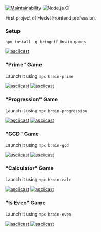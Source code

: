 [![Maintainability](https://api.codeclimate.com/v1/badges/76db769e0263ecbaa07e/maintainability)](https://codeclimate.com/github/Bringoff/frontend-project-lvl1/maintainability) ![Node.js CI](https://github.com/Bringoff/frontend-project-lvl1/workflows/Node.js%20CI/badge.svg)

First project of Hexlet Frontend profession.

### Setup
`npm install -g bringoff-brain-games`

[![asciicast](https://asciinema.org/a/8jnq0BRCGDY6hFBiySmUd7pF0.svg)](https://asciinema.org/a/8jnq0BRCGDY6hFBiySmUd7pF0)

### "Prime" Game

Launch it using `npx brain-prime`

[![asciicast](https://asciinema.org/a/BDQE4KAFuY68q7zkab5q4xEMU.svg)](https://asciinema.org/a/BDQE4KAFuY68q7zkab5q4xEMU)
[![asciicast](https://asciinema.org/a/ujSbdUARS4aNl8OCrGvee6Gsm.svg)](https://asciinema.org/a/ujSbdUARS4aNl8OCrGvee6Gsm)

### "Progression" Game

Launch it using `npx brain-progression`

[![asciicast](https://asciinema.org/a/7NIh6FUv6TqiwPDaAdUTw1b7q.svg)](https://asciinema.org/a/7NIh6FUv6TqiwPDaAdUTw1b7q)
[![asciicast](https://asciinema.org/a/6m8PpbNfIehzMPhcWCqzh7TGw.svg)](https://asciinema.org/a/6m8PpbNfIehzMPhcWCqzh7TGw)

### "GCD" Game

Launch it using `npx brain-gcd`

[![asciicast](https://asciinema.org/a/g2aEgbQ551nFo4zL5H4me920X.svg)](https://asciinema.org/a/g2aEgbQ551nFo4zL5H4me920X)
[![asciicast](https://asciinema.org/a/Bfhu4MPzfXgeiqKhOpDnkox3l.svg)](https://asciinema.org/a/Bfhu4MPzfXgeiqKhOpDnkox3l)

### "Calculator" Game

Launch it using `npx brain-calc`

[![asciicast](https://asciinema.org/a/SrOxaHDToFVAgzKkyKprjcPbq.svg)](https://asciinema.org/a/SrOxaHDToFVAgzKkyKprjcPbq)
[![asciicast](https://asciinema.org/a/xixPbiJoTq6ZB7OMtVWVqhOaT.svg)](https://asciinema.org/a/xixPbiJoTq6ZB7OMtVWVqhOaT)

### "Is Even" Game

Launch it using `npx brain-even`

[![asciicast](https://asciinema.org/a/vsXwFPg8ZbfKJPjwChAw2RjJA.svg)](https://asciinema.org/a/vsXwFPg8ZbfKJPjwChAw2RjJA)
[![asciicast](https://asciinema.org/a/yNQ8uHslh8cgKBrYdyQLBJVb1.svg)](https://asciinema.org/a/yNQ8uHslh8cgKBrYdyQLBJVb1)